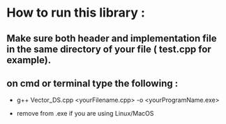 # How to run this library :

## Make sure both header and implementation file in the same directory of your file ( test.cpp for example).
    
## on cmd or terminal type the following :
    
- g++ Vector_DS.cpp <yourFilename.cpp> -o <yourProgramName.exe>
        
- remove from <yourProgramName> .exe if you are using Linux/MacOS
